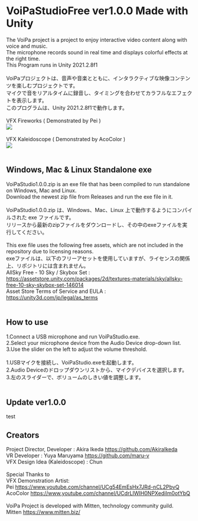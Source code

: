 # VoiPaStudioFree ver1.0.0 Made with Unity
The VoiPa project is a project to enjoy interactive video content along with voice and music.  
The microphone records sound in real time and displays colorful effects at the right time.  
This Program runs in Unity 2021.2.8f1  
<br>
VoiPaプロジェクトは、音声や音楽とともに、インタラクティブな映像コンテンツを楽しむプロジェクトです。  
マイクで音をリアルタイムに録音し、タイミングを合わせてカラフルなエフェクトを表示します。  
このプログラムは、Unity 2021.2.8f1で動作します。  
<br>
VFX Fireworks ( Demonstrated by Pei )
<br>
[![](https://img.youtube.com/vi/rkTLEKyIi5k/0.jpg)](https://www.youtube.com/watch?v=rkTLEKyIi5k)  
<br>
VFX Kaleidoscope ( Demonstrated by AcoColor )
<br>
[![](https://img.youtube.com/vi/GWgcSyNHSb4/0.jpg)](https://www.youtube.com/watch?v=GWgcSyNHSb4)  
<br>
## Windows, Mac & Linux Standalone exe  
VoiPaStudio1.0.0.zip is an exe file that has been compiled to run standalone on Windows, Mac and Linux.  
Download the newest zip file from Releases and run the exe file in it.  
<br>
VoiPaStudio1.0.0.zip は、Windows、Mac、Linux 上で動作するようにコンパイルされた exe ファイルです。  
リリースから最新のzipファイルをダウンロードし、その中のexeファイルを実行してください。  
<br>
This exe file uses the following free assets, which are not included in the repository due to licensing reasons.  
exeファイルは、以下のフリーアセットを使用していますが、ライセンスの関係上、リポジトリには含まれません。  
AllSky Free - 10 Sky / Skybox Set :  
https://assetstore.unity.com/packages/2d/textures-materials/sky/allsky-free-10-sky-skybox-set-146014  
Asset Store Terms of Service and EULA : https://unity3d.com/jp/legal/as_terms  
<br>
## How to use
1.Connect a USB microphone and run VoiPaStudio.exe.  
2.Select your microphone device from the Audio Device drop-down list.  
3.Use the slider on the left to adjust the volume threshold.  
<br>
1.USBマイクを接続し、VoiPaStudio.exeを起動します。  
2.Audio Deviceのドロップダウンリストから、マイクデバイスを選択します。  
3.左のスライダーで、ボリュームのしきい値を調整します。  
<br>
## Update ver1.0.0  
test
<br>
## Creators  
Project Director, Developer : Akira Ikeda https://github.com/AkiraIkeda  
VR Developer : Yuya Maruyama https://github.com/maru-v  
VFX Design Idea (Kaleidoscope) : Chun  
<br>
Special Thanks to  
VFX Demonstration Artist:   
Pei https://www.youtube.com/channel/UCg54EmEsHx7JRd-nCL2PbvQ  
AcoColor https://www.youtube.com/channel/UCdrLIWIH0NPXediIm0otYbQ  
<br>
VoiPa Project is developed with Mitten, technology community guild.  
Mitten https://www.mitten.biz/  
